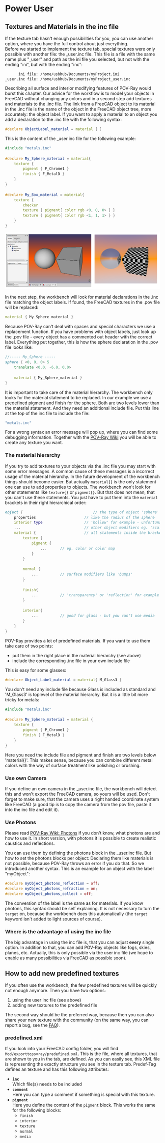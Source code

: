 # Power User

## Textures and Materials in the inc file

If the texture tab hasn't enough possibilities for you, you can use another option, where you have the full control about just everything.  
Before we started to implement the texture tab, special textures were only possible with another file: the _user.inc file. This file is a file with the same name plus "_user" and path as the ini file you selected, but not with the ending "ini", but with the ending "inc":

```
      ini file: /home/usbhub/Documents/myProject.ini
_user.inc file: /home/usbhub/Documents/myProject_user.inc
```

Describing all surface and interior modifying features of POV-Ray would burst this chapter. Our advice for the workflow is to model your objects in FreeCAD without changing any colors and in a second step add textures and materials to the .inc file. The link from a FreeCAD object to its material in the .inc file is the name of the object in the FreeCAD object tree, more accurately: the object label.
If you want to apply a material to an object you add a declaration to the .inc file with the following syntax:

```pov
#declare ObjectLabel_material = material { }
```

This is the content of the _user.inc file for the following example:

```pov
#include "metals.inc"

#declare My_Sphere_material = material{
    texture {
        pigment { P_Chrome1 }
        finish { F_MetalD }
    }
}

#declare My_Box_material = material{
    texture {
        checker
        texture { pigment{ color rgb <0, 0, 0> } }
        texture { pigment{ color rgb <1, 1, 1> } }
    }
}

```

![Object labels]( ./img/textures_1.png "Object labels")

In the next step, the workbench will look for material declarations in the .inc file matching the object labels.
If found, the FreeCAD textures in the .pov file will be replaced:

```pov
material { My_Sphere_material }
```

Because POV-Ray can't deal with spaces and special characters we use a replacement function.
If you have problems with object labels, just look up the .pov file - every object has a commented out header with the correct label.
Everything put together, this is how the sphere declaration in the .pov file looks like:

```pov
//----- My_Sphere -----
sphere { <0, 0, 0> 5
    translate <0.0, -6.0, 0.0>

    material { My_Sphere_material }
}
```

It is important to take care of the material hierarchy. The workbench only looks for the material statement to be replaced. In our example we use a predefined pigment and finish for the sphere. Both are two levels lower than the material statement. And they need an additional include file. Put this line at the top of the inc file to include the file:

```pov
"metals.inc"
```

For a wrong syntax an error message will pop up, where you can find some debugging information.
Together with the [POV-Ray Wiki](http://www.povray.org/documentation/3.7.0/r3_4.html#r3_4_6) you will be able to create any texture you want.

### The material hierarchy

If you try to add textures to your objects via the .inc file you may start with some error messages.
A common cause of these messages is a incorrect usage of the material hierarchy. In the future development of the workbench things should become easier. But actually `material{}` is the only statement one can use to add properties to objects. The workbench won't look for other statements like `texture{}` or `pigment{}`.
But that does not mean, that you can't use these statements. You just have to put them into the `material` brackets in their right hierarchical order:

```pov
object {                                // the type of object 'sphere' for example
    properties                      // like the radius of the sphere
    interior type                   // 'hollow' for example - unfortunately it is not possible to declare this in the .inc file
    ...                             // other object modifiers eg. 'scale', 'translate'
    material {                      // all statements inside the brackets can be used
        texture {
            pigment {
                ...      // eg. color or color map
            }
        }

        normal {
            ...          // surface modifiers like 'bumps'
        }

        finish{
            ...          // 'transparency' or 'reflection' for example
        }

        interior{
            ...          // good for glass - but you can't use media
        }
    }
}
```

POV-Ray provides a lot of predefined materials. If you want to use them take care of two points:

* put them in the right place in the material hierarchy (see above)
* include the corresponding .inc file in your own include file

This is easy for some glasses:

```pov
#declare Object_Label_material = material{ M_Glass3 }
```

You don't need any include file because Glass is included as standard and 'M_Glass3' is toplevel of the material hierarchy.
But it is a little bit more tricky for metals:

```pov
#include "metals.inc"

#declare My_Sphere_material = material {
    texture {
        pigment { P_Chrome1 }
        finish { F_MetalD }
    }
}

```

Here you need the include file and pigment and finish are two levels below 'material{}'.
This makes sense, because you can combine different metal colors with the way of surface treatment like polishing or brushing.

### Use own Camera

If you define an own camera in the _user.inc file, the workbench will detect this and won't export the FreeCAD camera, so yours will be used. Don't forget to make sure, that the camera uses a right handed coordinate system like FreeCAD (a good tip is to copy the camera from the pov file, paste it into the inc file and edit it).

### Use Photons

Please read [POV-Ray Wiki: Photons](http://wiki.povray.org/content/Reference:Photons) if you don't know, what photons are and how to use it. In short version, with photons it is possible to create realistic caustics and reflections.

You can use them by defining the photons block in the _user.inc file. But how to set the photons blocks per object: Declaring them like materials is not possible, because POV-Ray throws an error if you do that. So we introduced another syntax. This is an example for an object with the label "myObject":

```pov
#declare myObject_photons_reflection = off;
#declare myObject_photons_refraction = on;
#declare myObject_photons_collect = off;
```

The conversion of the label is the same as for materials. If you know photons, this syntax should be self explaining. It is not necessary to turn the `target` on, because the workbench does this automatically (the `target` keyword isn't added to light sources of course).

### Where is the advantage of using the inc file

The big advantage in using the inc file is, that you can adjust __every__ single option. In addition to that, you can add POV-Ray objects like fogs, skies, planes, etc. Actually, this is only possible via the user inc file (we hope to enable as many possibilities via FreeCAD as possible soon).

## How to add new predefined textures

If you often use the workbench, the few predefined textures will be quickly not enough anymore. Then you have two options:

1. using the user inc file (see above)
2. adding new textures to the predefined file

The second way should be the preferred way, because then you can also share your new texture with the community (on the same way, you can report a bug, see the [FAQ](FAQ.md)).

### predefined.xml

If you look into your FreeCAD config folder, you will find `Mod/exporttopovray/predefined.xml`. This is the file, where all textures, that are shown to you in the tab, are defined. As you can easily see, this XML file is representing the exactly structure you see in the texture tab. Predef-Tag defines an texture and has this following attributes:

* **`inc`**  
  Which file(s) needs to be included
* **`comment`**  
  Here you can type a comment if something is special with this texture.
* **`pigment`**  
  Here you define the content of the `pigment` block. This works the same for the following blocks:
  * `finish`
  * `interior`
  * `texture`
  * `normal`
  * `media`
